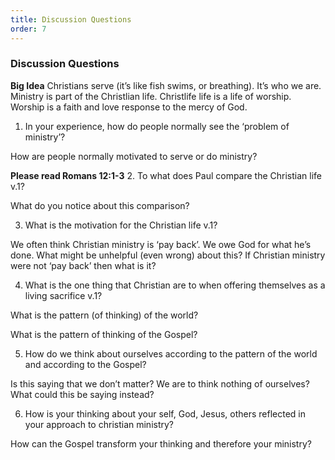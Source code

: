 ```yaml
---
title: Discussion Questions
order: 7
---
```



### Discussion Questions

**Big Idea**
Christians serve (it’s like fish swims, or breathing). It’s who we are. Ministry is part of the Christlian life. Christlife life is a life of worship. Worship is a faith and love response to the mercy of God. 

1. In your experience, how do people normally see the ‘problem of ministry’? 

How are people normally motivated to serve or do ministry? 

**Please read Romans 12:1-3**
2. To what does Paul compare the Christian life v.1? 

What do you notice about this comparison? 

3. What is the motivation for the Christian life v.1?

We often think Christian ministry is ‘pay back’. We owe God for what he’s done. What might be unhelpful (even wrong) about this? If Christian ministry were not ‘pay back’ then what is it? 

4. What is the one thing that Christian are to when offering themselves as a living sacrifice v.1? 

What is the pattern (of thinking)  of the world? 

What is the pattern of thinking of the Gospel? 

5. How do we think about ourselves according to the pattern of the world and according to the Gospel? 

Is this saying that we don’t matter? We are to think nothing of ourselves? What could this be saying instead? 

6. How is your thinking about your self, God, Jesus, others reflected in your approach to christian ministry? 

How can the Gospel transform your thinking and therefore your ministry? 




















